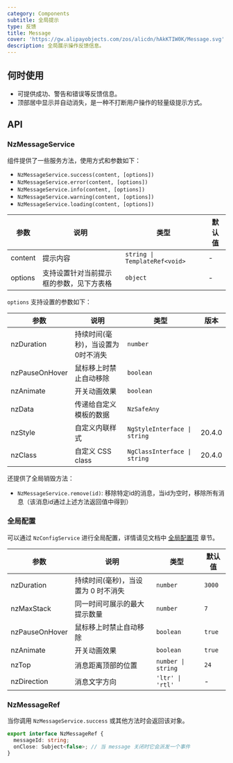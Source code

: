 ```yaml
---
category: Components
subtitle: 全局提示
type: 反馈
title: Message
cover: 'https://gw.alipayobjects.com/zos/alicdn/hAkKTIW0K/Message.svg'
description: 全局展示操作反馈信息。
---
```


## 何时使用

- 可提供成功、警告和错误等反馈信息。
- 顶部居中显示并自动消失，是一种不打断用户操作的轻量级提示方式。

## API

### NzMessageService

组件提供了一些服务方法，使用方式和参数如下：

- `NzMessageService.success(content, [options])`
- `NzMessageService.error(content, [options])`
- `NzMessageService.info(content, [options])`
- `NzMessageService.warning(content, [options])`
- `NzMessageService.loading(content, [options])`

| 参数    | 说明                                     | 类型                          | 默认值 |
| ------- | ---------------------------------------- | ----------------------------- | ------ |
| content | 提示内容                                 | `string \| TemplateRef<void>` | -      |
| options | 支持设置针对当前提示框的参数，见下方表格 | `object`                      | -      |

`options` 支持设置的参数如下：

| 参数           | 说明                              | 类型                         | 版本   |
| -------------- | --------------------------------- | ---------------------------- | ------ |
| nzDuration     | 持续时间(毫秒)，当设置为0时不消失 | `number`                     |        |
| nzPauseOnHover | 鼠标移上时禁止自动移除            | `boolean`                    |        |
| nzAnimate      | 开关动画效果                      | `boolean`                    |        |
| nzData         | 传递给自定义模板的数据            | `NzSafeAny`                  |        |
| nzStyle        | 自定义内联样式                    | `NgStyleInterface \| string` | 20.4.0 |
| nzClass        | 自定义 CSS class                  | `NgClassInterface \| string` | 20.4.0 |

还提供了全局销毁方法：

- `NzMessageService.remove(id)`: 移除特定id的消息，当id为空时，移除所有消息（该消息id通过上述方法返回值中得到）

### 全局配置

可以通过 `NzConfigService` 进行全局配置，详情请见文档中 [全局配置项](/docs/global-config/zh) 章节。

| 参数           | 说明                                | 类型               | 默认值 |
| -------------- | ----------------------------------- | ------------------ | ------ |
| nzDuration     | 持续时间(毫秒)，当设置为 0 时不消失 | `number`           | `3000` |
| nzMaxStack     | 同一时间可展示的最大提示数量        | `number`           | `7`    |
| nzPauseOnHover | 鼠标移上时禁止自动移除              | `boolean`          | `true` |
| nzAnimate      | 开关动画效果                        | `boolean`          | `true` |
| nzTop          | 消息距离顶部的位置                  | `number \| string` | `24`   |
| nzDirection    | 消息文字方向                        | `'ltr' \| 'rtl'`   | -      |

### NzMessageRef

当你调用 `NzMessageService.success` 或其他方法时会返回该对象。

```ts
export interface NzMessageRef {
  messageId: string;
  onClose: Subject<false>; // 当 message 关闭时它会派发一个事件
}
```
